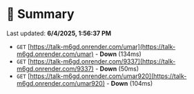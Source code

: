 # 📖 Summary
Last updated: **6/4/2025, 1:56:37 PM**

- `GET` [https://talk-m6gd.onrender.com/umar](https://talk-m6gd.onrender.com/umar) - **Down** (134ms)
- `GET` [https://talk-m6gd.onrender.com/9337](https://talk-m6gd.onrender.com/9337) - **Down** (50ms)
- `GET` [https://talk-m6gd.onrender.com/umar920](https://talk-m6gd.onrender.com/umar920) - **Down** (104ms)
